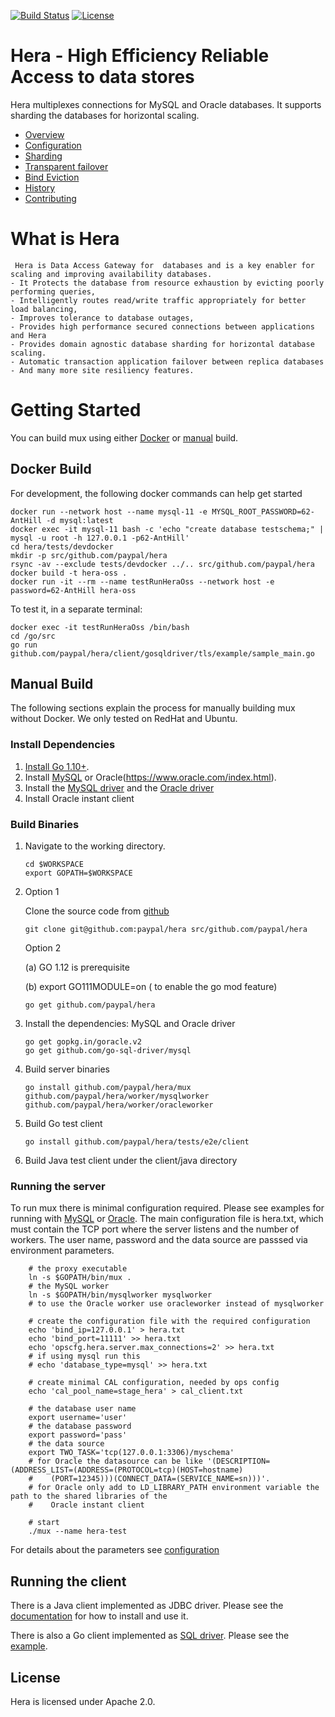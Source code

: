 [![Build Status](https://travis-ci.org/paypal/hera.svg?branch=master)](https://travis-ci.org/paypal/hera)
[![License](http://img.shields.io/:license-Apache%202-blue.svg)](http://www.apache.org/licenses/LICENSE-2.0.txt)
# Hera - High Efficiency Reliable Access to data stores

Hera multiplexes connections for MySQL and
Oracle databases.  It supports sharding the databases for horizontal scaling.

  * [Overview](docs/overview.md)
  * [Configuration](docs/configuration.md)
  * [Sharding](docs/sharding.md)
  * [Transparent failover](docs/taf.md)
  * [Bind Eviction](docs/bindevict.md)
  * [History](docs/history.md)
  * [Contributing](docs/contributing.md)

# What is Hera

     Hera is Data Access Gateway for  databases and is a key enabler for scaling and improving availability databases.
    - It Protects the database from resource exhaustion by evicting poorly performing queries,
    - Intelligently routes read/write traffic appropriately for better load balancing,
    - Improves tolerance to database outages,
    - Provides high performance secured connections between applications and Hera
    - Provides domain agnostic database sharding for horizontal database scaling.
    - Automatic transaction application failover between replica databases
    - And many more site resiliency features.

# Getting Started

You can build mux using either [Docker](#docker-build) or [manual](#manual-build) build.

## Docker Build

For development, the following docker commands can help get started

    docker run --network host --name mysql-11 -e MYSQL_ROOT_PASSWORD=62-AntHill -d mysql:latest
    docker exec -it mysql-11 bash -c 'echo "create database testschema;" | mysql -u root -h 127.0.0.1 -p62-AntHill'
    cd hera/tests/devdocker
    mkdir -p src/github.com/paypal/hera
    rsync -av --exclude tests/devdocker ../.. src/github.com/paypal/hera
    docker build -t hera-oss .
    docker run -it --rm --name testRunHeraOss --network host -e password=62-AntHill hera-oss

To test it, in a separate terminal:

    docker exec -it testRunHeraOss /bin/bash
    cd /go/src
    go run github.com/paypal/hera/client/gosqldriver/tls/example/sample_main.go

## Manual Build

The following sections explain the process for manually building mux without Docker. We only tested on RedHat and Ubuntu.

### Install Dependencies

1.  [Install Go 1.10+](http://golang.org/doc/install).
2.  Install [MySQL](http://dev.mysql.com/downloads/mysql) or Oracle(https://www.oracle.com/index.html).
3.  Install the [MySQL driver](https://github.com/go-sql-driver/mysql) and the [Oracle driver](https://github.com/go-goracle/goracle)
3.  Install Oracle instant client     

### Build Binaries

1.  Navigate to the working directory.
    ```
    cd $WORKSPACE
    export GOPATH=$WORKSPACE
    ```
2. Option 1

    Clone the source code from [github](https://github.com/paypal/hera)
    ```
    git clone git@github.com:paypal/hera src/github.com/paypal/hera
    ```
    Option 2

    (a) GO 1.12 is prerequisite

    (b) export GO111MODULE=on ( to enable the go mod feature)
    ```
    go get github.com/paypal/hera
    ```
3.  Install the dependencies: MySQL and Oracle driver
    ```
    go get gopkg.in/goracle.v2
    go get github.com/go-sql-driver/mysql
    ```
4.  Build server binaries
    ```
    go install github.com/paypal/hera/mux github.com/paypal/hera/worker/mysqlworker github.com/paypal/hera/worker/oracleworker
    ```
5.  Build Go test client
    ```
    go install github.com/paypal/hera/tests/e2e/client
    ```
6.  Build Java test client under the client/java directory

### Running the server

To run mux there is minimal configuration required. Please see examples for running with [MySQL](https://github.com/paypal/hera/tree/master/tests/e2e/srvmysql) or [Oracle](https://github.com/paypal/hera/tree/master/tests/e2e/srvoracle).
The main configuration file is hera.txt, which must contain the TCP port where the server listens and the number of workers. The user name, password and the data source are passsed via environment parameters.
```    
    # the proxy executable
    ln -s $GOPATH/bin/mux .
    # the MySQL worker
    ln -s $GOPATH/bin/mysqlworker mysqlworker
    # to use the Oracle worker use oracleworker instead of mysqlworker

    # create the configuration file with the required configuration
    echo 'bind_ip=127.0.0.1' > hera.txt
    echo 'bind_port=11111' >> hera.txt
    echo 'opscfg.hera.server.max_connections=2' >> hera.txt
    # if using mysql run this
    # echo 'database_type=mysql' >> hera.txt

    # create minimal CAL configuration, needed by ops config
    echo 'cal_pool_name=stage_hera' > cal_client.txt

    # the database user name
    export username='user'
    # the database password
    export password='pass'
    # the data source
    export TWO_TASK='tcp(127.0.0.1:3306)/myschema'
    # for Oracle the datasource can be like '(DESCRIPTION=(ADDRESS_LIST=(ADDRESS=(PROTOCOL=tcp)(HOST=hostname)
    #    (PORT=12345)))(CONNECT_DATA=(SERVICE_NAME=sn)))'.
    # for Oracle only add to LD_LIBRARY_PATH environment variable the path to the shared libraries of the
    #    Oracle instant client

    # start
    ./mux --name hera-test
```    
For details about the parameters see [configuration](docs/configuration.md)

## Running the client

There is a Java client implemented as JDBC driver. Please see the [documentation](https://github.com/paypal/hera/tree/master/client/java) for how to install and use it.

There is also a Go client implemented as [SQL driver](client/gosqldriver). Please see the [example](tests/e2e/client).

## License

Hera is licensed under Apache 2.0.
